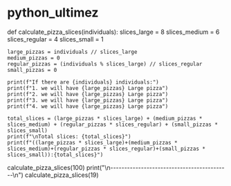 # python_ultimez
def calculate_pizza_slices(individuals):
    slices_large = 8
    slices_medium = 6
    slices_regular = 4
    slices_small = 1

    large_pizzas = individuals // slices_large
    medium_pizzas = 0
    regular_pizzas = (individuals % slices_large) // slices_regular
    small_pizzas = 0

    print(f"If there are {individuals} individuals:")
    print(f"1. we will have {large_pizzas} Large pizza")
    print(f"2. we will have {large_pizzas} Large pizza")
    print(f"3. we will have {large_pizzas} Large pizza")
    print(f"4. we will have {large_pizzas} Large pizza")

    total_slices = (large_pizzas * slices_large) + (medium_pizzas * slices_medium) + (regular_pizzas * slices_regular) + (small_pizzas * slices_small)
    print(f"\nTotal slices: {total_slices}")
    print(f"((large_pizzas * slices_large)+(medium_pizzas * slices_medium)+(regular_pizzas * slices_regular)+(small_pizzas * slices_small)):{total_slices}")


calculate_pizza_slices(100)
print("\n-------------------------------------------\n")
calculate_pizza_slices(19)
